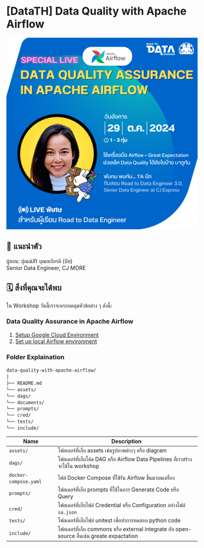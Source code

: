 # [DataTH] Data Quality with Apache Airflow

<p align="center" width="100%">
    <img src="./assets/course_title.png"> 
</p>

## 🎉 แนะนำตัว
ผู้สอน: ปุณณ์สิริ บุณยเกียรติ (บีท) </br>
Senior Data Engineer, CJ MORE

## 🗓️ สิ่งที่คุณจะได้พบ

ใน Workshop วันนี้เราจะครอบคลุมหัวข้อต่าง ๆ ดังนี้:

### Data Quality Assurance in Apache Airflow
1. [Setup Google Cloud Environment](documents/01_set_up_gemini_code_assist.md)
2. [Set up local Airflow environment](documents/02_set_up_airflow_env.md)

### Folder Explaination 
```md
data-quality-with-apache-airflow/
│
├── README.md
└── assets/
└── dags/
└── documents/
└── prompts/
└── cred/
└── tests/
└── include/
```

| Name | Description |
| - | - |
| `assets/` | โฟลเดอร์ที่เก็บ assets เช่นรูปภาพต่างๆ หรือ diagram
| `dags/` | โฟลเดอร์ที่เก็บโค้ด DAG หรือ Airflow Data Pipelines ที่เราสร้างจะใช้ใน workshop |
| `docker-compose.yaml` | ไฟล์ Docker Compose ที่ใช้รัน Airflow ขึ้นมาบนเครื่อง |
| `prompts/`| โฟลเดอร์ที่เก็บ prompts ที่ใช้ในการ Generate Code หรือ Query
| `cred/` | โฟลเดอร์ที่เก็บไฟล์ Credential หรือ Configuration อย่างไฟล์ `sa.json` |
| `tests/` | โฟลเดอร์ที่เก็บไฟล์ unitest เพื่อทำการทดสอบ python code |
| `include/` | โฟลเดอร์ที่เก็บ commons หรือ external integrate กับ open-source อื่นเช่น greate expactation |
